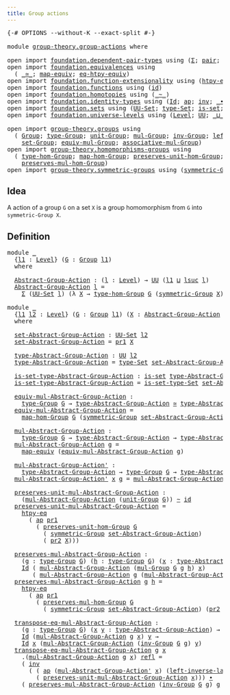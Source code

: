```yaml
---
title: Group actions
---
```


<pre class="Agda"><a id="39" class="Symbol">{-#</a> <a id="43" class="Keyword">OPTIONS</a> <a id="51" class="Pragma">--without-K</a> <a id="63" class="Pragma">--exact-split</a> <a id="77" class="Symbol">#-}</a>

<a id="82" class="Keyword">module</a> <a id="89" href="group-theory.group-actions.html" class="Module">group-theory.group-actions</a> <a id="116" class="Keyword">where</a>

<a id="123" class="Keyword">open</a> <a id="128" class="Keyword">import</a> <a id="135" href="foundation.dependent-pair-types.html" class="Module">foundation.dependent-pair-types</a> <a id="167" class="Keyword">using</a> <a id="173" class="Symbol">(</a><a id="174" href="foundation-core.dependent-pair-types.html#515" class="Record">Σ</a><a id="175" class="Symbol">;</a> <a id="177" href="foundation-core.dependent-pair-types.html#588" class="InductiveConstructor">pair</a><a id="181" class="Symbol">;</a> <a id="183" href="foundation-core.dependent-pair-types.html#605" class="Field">pr1</a><a id="186" class="Symbol">;</a> <a id="188" href="foundation-core.dependent-pair-types.html#617" class="Field">pr2</a><a id="191" class="Symbol">)</a>
<a id="193" class="Keyword">open</a> <a id="198" class="Keyword">import</a> <a id="205" href="foundation.equivalences.html" class="Module">foundation.equivalences</a> <a id="229" class="Keyword">using</a>
  <a id="237" class="Symbol">(</a> <a id="239" href="foundation-core.equivalences.html#1621" class="Function Operator">_≃_</a><a id="242" class="Symbol">;</a> <a id="244" href="foundation-core.equivalences.html#1821" class="Function">map-equiv</a><a id="253" class="Symbol">;</a> <a id="255" href="foundation.equivalences.html#12664" class="Function">eq-htpy-equiv</a><a id="268" class="Symbol">)</a>
<a id="270" class="Keyword">open</a> <a id="275" class="Keyword">import</a> <a id="282" href="foundation.function-extensionality.html" class="Module">foundation.function-extensionality</a> <a id="317" class="Keyword">using</a> <a id="323" class="Symbol">(</a><a id="324" href="foundation-core.function-extensionality.html#965" class="Function">htpy-eq</a><a id="331" class="Symbol">)</a>
<a id="333" class="Keyword">open</a> <a id="338" class="Keyword">import</a> <a id="345" href="foundation.functions.html" class="Module">foundation.functions</a> <a id="366" class="Keyword">using</a> <a id="372" class="Symbol">(</a><a id="373" href="foundation-core.functions.html#322" class="Function">id</a><a id="375" class="Symbol">)</a>
<a id="377" class="Keyword">open</a> <a id="382" class="Keyword">import</a> <a id="389" href="foundation.homotopies.html" class="Module">foundation.homotopies</a> <a id="411" class="Keyword">using</a> <a id="417" class="Symbol">(</a><a id="418" href="foundation-core.homotopies.html#1249" class="Function Operator">_~_</a><a id="421" class="Symbol">)</a>
<a id="423" class="Keyword">open</a> <a id="428" class="Keyword">import</a> <a id="435" href="foundation.identity-types.html" class="Module">foundation.identity-types</a> <a id="461" class="Keyword">using</a> <a id="467" class="Symbol">(</a><a id="468" href="foundation-core.identity-types.html#1767" class="Datatype">Id</a><a id="470" class="Symbol">;</a> <a id="472" href="foundation-core.identity-types.html#4003" class="Function">ap</a><a id="474" class="Symbol">;</a> <a id="476" href="foundation-core.identity-types.html#2729" class="Function">inv</a><a id="479" class="Symbol">;</a> <a id="481" href="foundation-core.identity-types.html#2425" class="Function Operator">_∙_</a><a id="484" class="Symbol">;</a> <a id="486" href="foundation-core.identity-types.html#1820" class="InductiveConstructor">refl</a><a id="490" class="Symbol">)</a>
<a id="492" class="Keyword">open</a> <a id="497" class="Keyword">import</a> <a id="504" href="foundation.sets.html" class="Module">foundation.sets</a> <a id="520" class="Keyword">using</a> <a id="526" class="Symbol">(</a><a id="527" href="foundation-core.sets.html#1190" class="Function">UU-Set</a><a id="533" class="Symbol">;</a> <a id="535" href="foundation-core.sets.html#1304" class="Function">type-Set</a><a id="543" class="Symbol">;</a> <a id="545" href="foundation-core.sets.html#1113" class="Function">is-set</a><a id="551" class="Symbol">;</a> <a id="553" href="foundation-core.sets.html#1355" class="Function">is-set-type-Set</a><a id="568" class="Symbol">)</a>
<a id="570" class="Keyword">open</a> <a id="575" class="Keyword">import</a> <a id="582" href="foundation.universe-levels.html" class="Module">foundation.universe-levels</a> <a id="609" class="Keyword">using</a> <a id="615" class="Symbol">(</a><a id="616" href="Agda.Primitive.html#597" class="Postulate">Level</a><a id="621" class="Symbol">;</a> <a id="623" href="foundation-core.universe-levels.html#235" class="Primitive">UU</a><a id="625" class="Symbol">;</a> <a id="627" href="Agda.Primitive.html#810" class="Primitive Operator">_⊔_</a><a id="630" class="Symbol">;</a> <a id="632" href="Agda.Primitive.html#780" class="Primitive">lsuc</a><a id="636" class="Symbol">)</a>

<a id="639" class="Keyword">open</a> <a id="644" class="Keyword">import</a> <a id="651" href="group-theory.groups.html" class="Module">group-theory.groups</a> <a id="671" class="Keyword">using</a>
  <a id="679" class="Symbol">(</a> <a id="681" href="group-theory.groups.html#2750" class="Function">Group</a><a id="686" class="Symbol">;</a> <a id="688" href="group-theory.groups.html#2993" class="Function">type-Group</a><a id="698" class="Symbol">;</a> <a id="700" href="group-theory.groups.html#4037" class="Function">unit-Group</a><a id="710" class="Symbol">;</a> <a id="712" href="group-theory.groups.html#3238" class="Function">mul-Group</a><a id="721" class="Symbol">;</a> <a id="723" href="group-theory.groups.html#4941" class="Function">inv-Group</a><a id="732" class="Symbol">;</a> <a id="734" href="group-theory.groups.html#5019" class="Function">left-inverse-law-Group</a><a id="756" class="Symbol">;</a>
    <a id="762" href="group-theory.groups.html#2933" class="Function">set-Group</a><a id="771" class="Symbol">;</a> <a id="773" href="group-theory.groups.html#6224" class="Function">equiv-mul-Group</a><a id="788" class="Symbol">;</a> <a id="790" href="group-theory.groups.html#3587" class="Function">associative-mul-Group</a><a id="811" class="Symbol">)</a>
<a id="813" class="Keyword">open</a> <a id="818" class="Keyword">import</a> <a id="825" href="group-theory.homomorphisms-groups.html" class="Module">group-theory.homomorphisms-groups</a> <a id="859" class="Keyword">using</a>
  <a id="867" class="Symbol">(</a> <a id="869" href="group-theory.homomorphisms-groups.html#1635" class="Function">type-hom-Group</a><a id="883" class="Symbol">;</a> <a id="885" href="group-theory.homomorphisms-groups.html#1764" class="Function">map-hom-Group</a><a id="898" class="Symbol">;</a> <a id="900" href="group-theory.homomorphisms-groups.html#5817" class="Function">preserves-unit-hom-Group</a><a id="924" class="Symbol">;</a>
    <a id="930" href="group-theory.homomorphisms-groups.html#1850" class="Function">preserves-mul-hom-Group</a><a id="953" class="Symbol">)</a>
<a id="955" class="Keyword">open</a> <a id="960" class="Keyword">import</a> <a id="967" href="group-theory.symmetric-groups.html" class="Module">group-theory.symmetric-groups</a> <a id="997" class="Keyword">using</a> <a id="1003" class="Symbol">(</a><a id="1004" href="group-theory.symmetric-groups.html#3569" class="Function">symmetric-Group</a><a id="1019" class="Symbol">)</a>
</pre>
## Idea

A action of a group `G` on a set `X` is a group homomorphism from `G` into `symmetric-Group X`.

## Definition

<pre class="Agda"><a id="1155" class="Keyword">module</a> <a id="1162" href="group-theory.group-actions.html#1162" class="Module">_</a>
  <a id="1166" class="Symbol">{</a><a id="1167" href="group-theory.group-actions.html#1167" class="Bound">l1</a> <a id="1170" class="Symbol">:</a> <a id="1172" href="Agda.Primitive.html#597" class="Postulate">Level</a><a id="1177" class="Symbol">}</a> <a id="1179" class="Symbol">(</a><a id="1180" href="group-theory.group-actions.html#1180" class="Bound">G</a> <a id="1182" class="Symbol">:</a> <a id="1184" href="group-theory.groups.html#2750" class="Function">Group</a> <a id="1190" href="group-theory.group-actions.html#1167" class="Bound">l1</a><a id="1192" class="Symbol">)</a>
  <a id="1196" class="Keyword">where</a>

  <a id="1205" href="group-theory.group-actions.html#1205" class="Function">Abstract-Group-Action</a> <a id="1227" class="Symbol">:</a> <a id="1229" class="Symbol">(</a><a id="1230" href="group-theory.group-actions.html#1230" class="Bound">l</a> <a id="1232" class="Symbol">:</a> <a id="1234" href="Agda.Primitive.html#597" class="Postulate">Level</a><a id="1239" class="Symbol">)</a> <a id="1241" class="Symbol">→</a> <a id="1243" href="foundation-core.universe-levels.html#235" class="Primitive">UU</a> <a id="1246" class="Symbol">(</a><a id="1247" href="group-theory.group-actions.html#1167" class="Bound">l1</a> <a id="1250" href="Agda.Primitive.html#810" class="Primitive Operator">⊔</a> <a id="1252" href="Agda.Primitive.html#780" class="Primitive">lsuc</a> <a id="1257" href="group-theory.group-actions.html#1230" class="Bound">l</a><a id="1258" class="Symbol">)</a>
  <a id="1262" href="group-theory.group-actions.html#1205" class="Function">Abstract-Group-Action</a> <a id="1284" href="group-theory.group-actions.html#1284" class="Bound">l</a> <a id="1286" class="Symbol">=</a>
    <a id="1292" href="foundation-core.dependent-pair-types.html#515" class="Record">Σ</a> <a id="1294" class="Symbol">(</a><a id="1295" href="foundation-core.sets.html#1190" class="Function">UU-Set</a> <a id="1302" href="group-theory.group-actions.html#1284" class="Bound">l</a><a id="1303" class="Symbol">)</a> <a id="1305" class="Symbol">(λ</a> <a id="1308" href="group-theory.group-actions.html#1308" class="Bound">X</a> <a id="1310" class="Symbol">→</a> <a id="1312" href="group-theory.homomorphisms-groups.html#1635" class="Function">type-hom-Group</a> <a id="1327" href="group-theory.group-actions.html#1180" class="Bound">G</a> <a id="1329" class="Symbol">(</a><a id="1330" href="group-theory.symmetric-groups.html#3569" class="Function">symmetric-Group</a> <a id="1346" href="group-theory.group-actions.html#1308" class="Bound">X</a><a id="1347" class="Symbol">))</a>

<a id="1351" class="Keyword">module</a> <a id="1358" href="group-theory.group-actions.html#1358" class="Module">_</a>
  <a id="1362" class="Symbol">{</a><a id="1363" href="group-theory.group-actions.html#1363" class="Bound">l1</a> <a id="1366" href="group-theory.group-actions.html#1366" class="Bound">l2</a> <a id="1369" class="Symbol">:</a> <a id="1371" href="Agda.Primitive.html#597" class="Postulate">Level</a><a id="1376" class="Symbol">}</a> <a id="1378" class="Symbol">(</a><a id="1379" href="group-theory.group-actions.html#1379" class="Bound">G</a> <a id="1381" class="Symbol">:</a> <a id="1383" href="group-theory.groups.html#2750" class="Function">Group</a> <a id="1389" href="group-theory.group-actions.html#1363" class="Bound">l1</a><a id="1391" class="Symbol">)</a> <a id="1393" class="Symbol">(</a><a id="1394" href="group-theory.group-actions.html#1394" class="Bound">X</a> <a id="1396" class="Symbol">:</a> <a id="1398" href="group-theory.group-actions.html#1205" class="Function">Abstract-Group-Action</a> <a id="1420" href="group-theory.group-actions.html#1379" class="Bound">G</a> <a id="1422" href="group-theory.group-actions.html#1366" class="Bound">l2</a><a id="1424" class="Symbol">)</a>
  <a id="1428" class="Keyword">where</a>

  <a id="1437" href="group-theory.group-actions.html#1437" class="Function">set-Abstract-Group-Action</a> <a id="1463" class="Symbol">:</a> <a id="1465" href="foundation-core.sets.html#1190" class="Function">UU-Set</a> <a id="1472" href="group-theory.group-actions.html#1366" class="Bound">l2</a>
  <a id="1477" href="group-theory.group-actions.html#1437" class="Function">set-Abstract-Group-Action</a> <a id="1503" class="Symbol">=</a> <a id="1505" href="foundation-core.dependent-pair-types.html#605" class="Field">pr1</a> <a id="1509" href="group-theory.group-actions.html#1394" class="Bound">X</a>

  <a id="1514" href="group-theory.group-actions.html#1514" class="Function">type-Abstract-Group-Action</a> <a id="1541" class="Symbol">:</a> <a id="1543" href="foundation-core.universe-levels.html#235" class="Primitive">UU</a> <a id="1546" href="group-theory.group-actions.html#1366" class="Bound">l2</a>
  <a id="1551" href="group-theory.group-actions.html#1514" class="Function">type-Abstract-Group-Action</a> <a id="1578" class="Symbol">=</a> <a id="1580" href="foundation-core.sets.html#1304" class="Function">type-Set</a> <a id="1589" href="group-theory.group-actions.html#1437" class="Function">set-Abstract-Group-Action</a>

  <a id="1618" href="group-theory.group-actions.html#1618" class="Function">is-set-type-Abstract-Group-Action</a> <a id="1652" class="Symbol">:</a> <a id="1654" href="foundation-core.sets.html#1113" class="Function">is-set</a> <a id="1661" href="group-theory.group-actions.html#1514" class="Function">type-Abstract-Group-Action</a>
  <a id="1690" href="group-theory.group-actions.html#1618" class="Function">is-set-type-Abstract-Group-Action</a> <a id="1724" class="Symbol">=</a> <a id="1726" href="foundation-core.sets.html#1355" class="Function">is-set-type-Set</a> <a id="1742" href="group-theory.group-actions.html#1437" class="Function">set-Abstract-Group-Action</a>
  
  <a id="1773" href="group-theory.group-actions.html#1773" class="Function">equiv-mul-Abstract-Group-Action</a> <a id="1805" class="Symbol">:</a>
    <a id="1811" href="group-theory.groups.html#2993" class="Function">type-Group</a> <a id="1822" href="group-theory.group-actions.html#1379" class="Bound">G</a> <a id="1824" class="Symbol">→</a> <a id="1826" href="group-theory.group-actions.html#1514" class="Function">type-Abstract-Group-Action</a> <a id="1853" href="foundation-core.equivalences.html#1621" class="Function Operator">≃</a> <a id="1855" href="group-theory.group-actions.html#1514" class="Function">type-Abstract-Group-Action</a>
  <a id="1884" href="group-theory.group-actions.html#1773" class="Function">equiv-mul-Abstract-Group-Action</a> <a id="1916" class="Symbol">=</a>
    <a id="1922" href="group-theory.homomorphisms-groups.html#1764" class="Function">map-hom-Group</a> <a id="1936" href="group-theory.group-actions.html#1379" class="Bound">G</a> <a id="1938" class="Symbol">(</a><a id="1939" href="group-theory.symmetric-groups.html#3569" class="Function">symmetric-Group</a> <a id="1955" href="group-theory.group-actions.html#1437" class="Function">set-Abstract-Group-Action</a><a id="1980" class="Symbol">)</a> <a id="1982" class="Symbol">(</a><a id="1983" href="foundation-core.dependent-pair-types.html#617" class="Field">pr2</a> <a id="1987" href="group-theory.group-actions.html#1394" class="Bound">X</a><a id="1988" class="Symbol">)</a>

  <a id="1993" href="group-theory.group-actions.html#1993" class="Function">mul-Abstract-Group-Action</a> <a id="2019" class="Symbol">:</a>
    <a id="2025" href="group-theory.groups.html#2993" class="Function">type-Group</a> <a id="2036" href="group-theory.group-actions.html#1379" class="Bound">G</a> <a id="2038" class="Symbol">→</a> <a id="2040" href="group-theory.group-actions.html#1514" class="Function">type-Abstract-Group-Action</a> <a id="2067" class="Symbol">→</a> <a id="2069" href="group-theory.group-actions.html#1514" class="Function">type-Abstract-Group-Action</a>
  <a id="2098" href="group-theory.group-actions.html#1993" class="Function">mul-Abstract-Group-Action</a> <a id="2124" href="group-theory.group-actions.html#2124" class="Bound">g</a> <a id="2126" class="Symbol">=</a>
    <a id="2132" href="foundation-core.equivalences.html#1821" class="Function">map-equiv</a> <a id="2142" class="Symbol">(</a><a id="2143" href="group-theory.group-actions.html#1773" class="Function">equiv-mul-Abstract-Group-Action</a> <a id="2175" href="group-theory.group-actions.html#2124" class="Bound">g</a><a id="2176" class="Symbol">)</a>

  <a id="2181" href="group-theory.group-actions.html#2181" class="Function">mul-Abstract-Group-Action&#39;</a> <a id="2208" class="Symbol">:</a>
    <a id="2214" href="group-theory.group-actions.html#1514" class="Function">type-Abstract-Group-Action</a> <a id="2241" class="Symbol">→</a> <a id="2243" href="group-theory.groups.html#2993" class="Function">type-Group</a> <a id="2254" href="group-theory.group-actions.html#1379" class="Bound">G</a> <a id="2256" class="Symbol">→</a> <a id="2258" href="group-theory.group-actions.html#1514" class="Function">type-Abstract-Group-Action</a>
  <a id="2287" href="group-theory.group-actions.html#2181" class="Function">mul-Abstract-Group-Action&#39;</a> <a id="2314" href="group-theory.group-actions.html#2314" class="Bound">x</a> <a id="2316" href="group-theory.group-actions.html#2316" class="Bound">g</a> <a id="2318" class="Symbol">=</a> <a id="2320" href="group-theory.group-actions.html#1993" class="Function">mul-Abstract-Group-Action</a> <a id="2346" href="group-theory.group-actions.html#2316" class="Bound">g</a> <a id="2348" href="group-theory.group-actions.html#2314" class="Bound">x</a>

  <a id="2353" href="group-theory.group-actions.html#2353" class="Function">preserves-unit-mul-Abstract-Group-Action</a> <a id="2394" class="Symbol">:</a>
    <a id="2400" class="Symbol">(</a><a id="2401" href="group-theory.group-actions.html#1993" class="Function">mul-Abstract-Group-Action</a> <a id="2427" class="Symbol">(</a><a id="2428" href="group-theory.groups.html#4037" class="Function">unit-Group</a> <a id="2439" href="group-theory.group-actions.html#1379" class="Bound">G</a><a id="2440" class="Symbol">))</a> <a id="2443" href="foundation-core.homotopies.html#1249" class="Function Operator">~</a> <a id="2445" href="foundation-core.functions.html#322" class="Function">id</a>
  <a id="2450" href="group-theory.group-actions.html#2353" class="Function">preserves-unit-mul-Abstract-Group-Action</a> <a id="2491" class="Symbol">=</a>
    <a id="2497" href="foundation-core.function-extensionality.html#965" class="Function">htpy-eq</a>
      <a id="2511" class="Symbol">(</a> <a id="2513" href="foundation-core.identity-types.html#4003" class="Function">ap</a> <a id="2516" href="foundation-core.dependent-pair-types.html#605" class="Field">pr1</a>
        <a id="2528" class="Symbol">(</a> <a id="2530" href="group-theory.homomorphisms-groups.html#5817" class="Function">preserves-unit-hom-Group</a> <a id="2555" href="group-theory.group-actions.html#1379" class="Bound">G</a>
          <a id="2567" class="Symbol">(</a> <a id="2569" href="group-theory.symmetric-groups.html#3569" class="Function">symmetric-Group</a> <a id="2585" href="group-theory.group-actions.html#1437" class="Function">set-Abstract-Group-Action</a><a id="2610" class="Symbol">)</a>
          <a id="2622" class="Symbol">(</a> <a id="2624" href="foundation-core.dependent-pair-types.html#617" class="Field">pr2</a> <a id="2628" href="group-theory.group-actions.html#1394" class="Bound">X</a><a id="2629" class="Symbol">)))</a>

  <a id="2636" href="group-theory.group-actions.html#2636" class="Function">preserves-mul-Abstract-Group-Action</a> <a id="2672" class="Symbol">:</a>
    <a id="2678" class="Symbol">(</a><a id="2679" href="group-theory.group-actions.html#2679" class="Bound">g</a> <a id="2681" class="Symbol">:</a> <a id="2683" href="group-theory.groups.html#2993" class="Function">type-Group</a> <a id="2694" href="group-theory.group-actions.html#1379" class="Bound">G</a><a id="2695" class="Symbol">)</a> <a id="2697" class="Symbol">(</a><a id="2698" href="group-theory.group-actions.html#2698" class="Bound">h</a> <a id="2700" class="Symbol">:</a> <a id="2702" href="group-theory.groups.html#2993" class="Function">type-Group</a> <a id="2713" href="group-theory.group-actions.html#1379" class="Bound">G</a><a id="2714" class="Symbol">)</a> <a id="2716" class="Symbol">(</a><a id="2717" href="group-theory.group-actions.html#2717" class="Bound">x</a> <a id="2719" class="Symbol">:</a> <a id="2721" href="group-theory.group-actions.html#1514" class="Function">type-Abstract-Group-Action</a><a id="2747" class="Symbol">)</a> <a id="2749" class="Symbol">→</a>
    <a id="2755" href="foundation-core.identity-types.html#1767" class="Datatype">Id</a> <a id="2758" class="Symbol">(</a> <a id="2760" href="group-theory.group-actions.html#1993" class="Function">mul-Abstract-Group-Action</a> <a id="2786" class="Symbol">(</a><a id="2787" href="group-theory.groups.html#3238" class="Function">mul-Group</a> <a id="2797" href="group-theory.group-actions.html#1379" class="Bound">G</a> <a id="2799" href="group-theory.group-actions.html#2679" class="Bound">g</a> <a id="2801" href="group-theory.group-actions.html#2698" class="Bound">h</a><a id="2802" class="Symbol">)</a> <a id="2804" href="group-theory.group-actions.html#2717" class="Bound">x</a><a id="2805" class="Symbol">)</a>
       <a id="2814" class="Symbol">(</a> <a id="2816" href="group-theory.group-actions.html#1993" class="Function">mul-Abstract-Group-Action</a> <a id="2842" href="group-theory.group-actions.html#2679" class="Bound">g</a> <a id="2844" class="Symbol">(</a><a id="2845" href="group-theory.group-actions.html#1993" class="Function">mul-Abstract-Group-Action</a> <a id="2871" href="group-theory.group-actions.html#2698" class="Bound">h</a> <a id="2873" href="group-theory.group-actions.html#2717" class="Bound">x</a><a id="2874" class="Symbol">))</a>
  <a id="2879" href="group-theory.group-actions.html#2636" class="Function">preserves-mul-Abstract-Group-Action</a> <a id="2915" href="group-theory.group-actions.html#2915" class="Bound">g</a> <a id="2917" href="group-theory.group-actions.html#2917" class="Bound">h</a> <a id="2919" class="Symbol">=</a>
    <a id="2925" href="foundation-core.function-extensionality.html#965" class="Function">htpy-eq</a>
      <a id="2939" class="Symbol">(</a> <a id="2941" href="foundation-core.identity-types.html#4003" class="Function">ap</a> <a id="2944" href="foundation-core.dependent-pair-types.html#605" class="Field">pr1</a>
        <a id="2956" class="Symbol">(</a> <a id="2958" href="group-theory.homomorphisms-groups.html#1850" class="Function">preserves-mul-hom-Group</a> <a id="2982" href="group-theory.group-actions.html#1379" class="Bound">G</a>
          <a id="2994" class="Symbol">(</a> <a id="2996" href="group-theory.symmetric-groups.html#3569" class="Function">symmetric-Group</a> <a id="3012" href="group-theory.group-actions.html#1437" class="Function">set-Abstract-Group-Action</a><a id="3037" class="Symbol">)</a> <a id="3039" class="Symbol">(</a><a id="3040" href="foundation-core.dependent-pair-types.html#617" class="Field">pr2</a> <a id="3044" href="group-theory.group-actions.html#1394" class="Bound">X</a><a id="3045" class="Symbol">)</a> <a id="3047" href="group-theory.group-actions.html#2915" class="Bound">g</a> <a id="3049" href="group-theory.group-actions.html#2917" class="Bound">h</a><a id="3050" class="Symbol">))</a>

  <a id="3056" href="group-theory.group-actions.html#3056" class="Function">transpose-eq-mul-Abstract-Group-Action</a> <a id="3095" class="Symbol">:</a>
    <a id="3101" class="Symbol">(</a><a id="3102" href="group-theory.group-actions.html#3102" class="Bound">g</a> <a id="3104" class="Symbol">:</a> <a id="3106" href="group-theory.groups.html#2993" class="Function">type-Group</a> <a id="3117" href="group-theory.group-actions.html#1379" class="Bound">G</a><a id="3118" class="Symbol">)</a> <a id="3120" class="Symbol">(</a><a id="3121" href="group-theory.group-actions.html#3121" class="Bound">x</a> <a id="3123" href="group-theory.group-actions.html#3123" class="Bound">y</a> <a id="3125" class="Symbol">:</a> <a id="3127" href="group-theory.group-actions.html#1514" class="Function">type-Abstract-Group-Action</a><a id="3153" class="Symbol">)</a> <a id="3155" class="Symbol">→</a>
    <a id="3161" href="foundation-core.identity-types.html#1767" class="Datatype">Id</a> <a id="3164" class="Symbol">(</a><a id="3165" href="group-theory.group-actions.html#1993" class="Function">mul-Abstract-Group-Action</a> <a id="3191" href="group-theory.group-actions.html#3102" class="Bound">g</a> <a id="3193" href="group-theory.group-actions.html#3121" class="Bound">x</a><a id="3194" class="Symbol">)</a> <a id="3196" href="group-theory.group-actions.html#3123" class="Bound">y</a> <a id="3198" class="Symbol">→</a>
    <a id="3204" href="foundation-core.identity-types.html#1767" class="Datatype">Id</a> <a id="3207" href="group-theory.group-actions.html#3121" class="Bound">x</a> <a id="3209" class="Symbol">(</a><a id="3210" href="group-theory.group-actions.html#1993" class="Function">mul-Abstract-Group-Action</a> <a id="3236" class="Symbol">(</a><a id="3237" href="group-theory.groups.html#4941" class="Function">inv-Group</a> <a id="3247" href="group-theory.group-actions.html#1379" class="Bound">G</a> <a id="3249" href="group-theory.group-actions.html#3102" class="Bound">g</a><a id="3250" class="Symbol">)</a> <a id="3252" href="group-theory.group-actions.html#3123" class="Bound">y</a><a id="3253" class="Symbol">)</a>
  <a id="3257" href="group-theory.group-actions.html#3056" class="Function">transpose-eq-mul-Abstract-Group-Action</a> <a id="3296" href="group-theory.group-actions.html#3296" class="Bound">g</a> <a id="3298" href="group-theory.group-actions.html#3298" class="Bound">x</a>
    <a id="3304" class="DottedPattern Symbol">.(</a><a id="3306" href="group-theory.group-actions.html#1993" class="DottedPattern Function">mul-Abstract-Group-Action</a> <a id="3332" href="group-theory.group-actions.html#3296" class="DottedPattern Bound">g</a> <a id="3334" href="group-theory.group-actions.html#3298" class="DottedPattern Bound">x</a><a id="3335" class="DottedPattern Symbol">)</a> <a id="3337" href="foundation-core.identity-types.html#1820" class="InductiveConstructor">refl</a> <a id="3342" class="Symbol">=</a>
    <a id="3348" class="Symbol">(</a> <a id="3350" href="foundation-core.identity-types.html#2729" class="Function">inv</a>
      <a id="3360" class="Symbol">(</a> <a id="3362" class="Symbol">(</a> <a id="3364" href="foundation-core.identity-types.html#4003" class="Function">ap</a> <a id="3367" class="Symbol">(</a><a id="3368" href="group-theory.group-actions.html#2181" class="Function">mul-Abstract-Group-Action&#39;</a> <a id="3395" href="group-theory.group-actions.html#3298" class="Bound">x</a><a id="3396" class="Symbol">)</a> <a id="3398" class="Symbol">(</a><a id="3399" href="group-theory.groups.html#5019" class="Function">left-inverse-law-Group</a> <a id="3422" href="group-theory.group-actions.html#1379" class="Bound">G</a> <a id="3424" href="group-theory.group-actions.html#3296" class="Bound">g</a><a id="3425" class="Symbol">))</a> <a id="3428" href="foundation-core.identity-types.html#2425" class="Function Operator">∙</a>
        <a id="3438" class="Symbol">(</a> <a id="3440" href="group-theory.group-actions.html#2353" class="Function">preserves-unit-mul-Abstract-Group-Action</a> <a id="3481" href="group-theory.group-actions.html#3298" class="Bound">x</a><a id="3482" class="Symbol">)))</a> <a id="3486" href="foundation-core.identity-types.html#2425" class="Function Operator">∙</a>
    <a id="3492" class="Symbol">(</a> <a id="3494" href="group-theory.group-actions.html#2636" class="Function">preserves-mul-Abstract-Group-Action</a> <a id="3530" class="Symbol">(</a><a id="3531" href="group-theory.groups.html#4941" class="Function">inv-Group</a> <a id="3541" href="group-theory.group-actions.html#1379" class="Bound">G</a> <a id="3543" href="group-theory.group-actions.html#3296" class="Bound">g</a><a id="3544" class="Symbol">)</a> <a id="3546" href="group-theory.group-actions.html#3296" class="Bound">g</a> <a id="3548" href="group-theory.group-actions.html#3298" class="Bound">x</a><a id="3549" class="Symbol">)</a>
</pre>